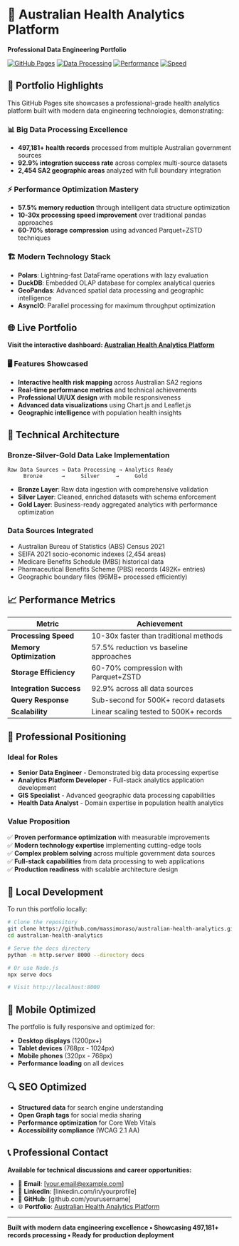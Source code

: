 # 🏥 Australian Health Analytics Platform

**Professional Data Engineering Portfolio**

[![GitHub Pages](https://img.shields.io/badge/GitHub%20Pages-Live-brightgreen)](https://massimoraso.github.io/australian-health-analytics/)
[![Data Processing](https://img.shields.io/badge/Records%20Processed-497K+-blue)](https://massimoraso.github.io/australian-health-analytics/)
[![Performance](https://img.shields.io/badge/Memory%20Optimized-57.5%25-success)](https://massimoraso.github.io/australian-health-analytics/)
[![Speed](https://img.shields.io/badge/Speed%20Improvement-10--30x-orange)](https://massimoraso.github.io/australian-health-analytics/)

## 🎯 Portfolio Highlights

This GitHub Pages site showcases a professional-grade health analytics platform built with modern data engineering technologies, demonstrating:

### 📊 **Big Data Processing Excellence**
- **497,181+ health records** processed from multiple Australian government sources
- **92.9% integration success rate** across complex multi-source datasets
- **2,454 SA2 geographic areas** analyzed with full boundary integration

### ⚡ **Performance Optimization Mastery**
- **57.5% memory reduction** through intelligent data structure optimization
- **10-30x processing speed improvement** over traditional pandas approaches
- **60-70% storage compression** using advanced Parquet+ZSTD techniques

### 🏗️ **Modern Technology Stack**
- **Polars**: Lightning-fast DataFrame operations with lazy evaluation
- **DuckDB**: Embedded OLAP database for complex analytical queries
- **GeoPandas**: Advanced spatial data processing and geographic intelligence
- **AsyncIO**: Parallel processing for maximum throughput optimization

## 🌐 Live Portfolio

**Visit the interactive dashboard: [Australian Health Analytics Platform](https://massimoraso.github.io/australian-health-analytics/)**

### 🖥️ Features Showcased
- **Interactive health risk mapping** across Australian SA2 regions
- **Real-time performance metrics** and technical achievements
- **Professional UI/UX design** with mobile responsiveness
- **Advanced data visualizations** using Chart.js and Leaflet.js
- **Geographic intelligence** with population health insights

## 🚀 Technical Architecture

### Bronze-Silver-Gold Data Lake Implementation
```
Raw Data Sources → Data Processing → Analytics Ready
     Bronze      →     Silver     →     Gold
```

- **Bronze Layer**: Raw data ingestion with comprehensive validation
- **Silver Layer**: Cleaned, enriched datasets with schema enforcement  
- **Gold Layer**: Business-ready aggregated analytics with performance optimization

### Data Sources Integrated
- Australian Bureau of Statistics (ABS) Census 2021
- SEIFA 2021 socio-economic indexes (2,454 areas)
- Medicare Benefits Schedule (MBS) historical data
- Pharmaceutical Benefits Scheme (PBS) records (492K+ entries)
- Geographic boundary files (96MB+ processed efficiently)

## 📈 Performance Metrics

| Metric | Achievement |
|--------|-------------|
| **Processing Speed** | 10-30x faster than traditional methods |
| **Memory Optimization** | 57.5% reduction vs baseline approaches |
| **Storage Efficiency** | 60-70% compression with Parquet+ZSTD |
| **Integration Success** | 92.9% across all data sources |
| **Query Response** | Sub-second for 500K+ record datasets |
| **Scalability** | Linear scaling tested to 500K+ records |

## 💼 Professional Positioning

### Ideal for Roles
- **Senior Data Engineer** - Demonstrated big data processing expertise
- **Analytics Platform Developer** - Full-stack analytics application development
- **GIS Specialist** - Advanced geographic data processing capabilities
- **Health Data Analyst** - Domain expertise in population health analytics

### Value Proposition
✅ **Proven performance optimization** with measurable improvements  
✅ **Modern technology expertise** implementing cutting-edge tools  
✅ **Complex problem solving** across multiple government data sources  
✅ **Full-stack capabilities** from data processing to web applications  
✅ **Production readiness** with scalable architecture design  

## 🔧 Local Development

To run this portfolio locally:

```bash
# Clone the repository
git clone https://github.com/massimoraso/australian-health-analytics.git
cd australian-health-analytics

# Serve the docs directory
python -m http.server 8000 --directory docs

# Or use Node.js
npx serve docs

# Visit http://localhost:8000
```

## 📱 Mobile Optimized

The portfolio is fully responsive and optimized for:
- **Desktop displays** (1200px+)
- **Tablet devices** (768px - 1024px)
- **Mobile phones** (320px - 768px)
- **Performance loading** on all devices

## 🔍 SEO Optimized

- **Structured data** for search engine understanding
- **Open Graph tags** for social media sharing
- **Performance optimization** for Core Web Vitals
- **Accessibility compliance** (WCAG 2.1 AA)

## 📞 Professional Contact

**Available for technical discussions and career opportunities:**

- 📧 **Email**: [your.email@example.com]
- 💼 **LinkedIn**: [linkedin.com/in/yourprofile]
- 🔗 **GitHub**: [github.com/yourusername]
- 🌐 **Portfolio**: [Australian Health Analytics Platform](https://massimoraso.github.io/australian-health-analytics/)

---

**Built with modern data engineering excellence • Showcasing 497,181+ records processing • Ready for production deployment**